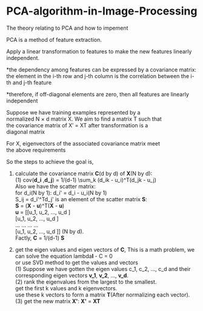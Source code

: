 # PCA-algorithm-in-Image-Processing
The theory relating to PCA and how to impement

PCA is a method of feature extraction.

Apply a linear transformation to features to make the new 
features linearly independent.

  *the dependency among features can be expressed by a
  covariance matrix: the element in the i-th row and j-th
  column is the correlation between the i-th and j-th feature
  
  *therefore, if off-diagonal elements are zero, then all features
  are linearly independent
  
Suppose we have training examples represented by a  
normalized N × d matrix X. We aim to find a matrix T such that  
the covariance matrix of X′ = XT after transformation is a  
diagonal matrix  

For X, eigenvectors of the associated covariance matrix meet  
the above requirements  

So the steps to achieve the goal is,  

  1. calculate the covariance matrix <b>C</b>(d by d) of <b>X</b>(N by d):  
    (1) cov(<b>d_i</b> ,<b>d_j</b>) = 1/(d-1) \sum_k (d_ik - u_i)^T(d_jk - u_j)  
    Also we have the scatter matrix:  
     for d_i(N by 1): d_i' = d_i - u_i(N by 1)  
     S_ij = d_i'^Td_j' is an element of the scatter matrix <b>S</b>:  
     <b>S</b> = (<b>X</b> - <b>u</b>)^T(<b>X</b> - <b>u</b>)  
     <b>u</b> = [[u_1, u_2, ..., u_d ]  
                [u_1, u_2, ..., u_d ]  
                 ...  ...  ...  ...  
                [u_1, u_2, ..., u_d ]] (N by d).  
     Factly, <b>C</b> = 1/(d-1) <b>S</b>
     
  2. get the eigen values and eigen vectors of <b>C</b>,
    This is a math problem, we can solve the equation lambda<b>I</b> - C = 0  
    or use SVD method to get the values and vectors    
      (1) Suppose we have gotten the eigen values c_1, c_2, ..., c_d and their   
      corresponding eigen vectors <b>v_1</b>, <b>v_2</b>, ..., <b>v_d</b>.  
      (2) rank the eigenvalues from the largest to the smallest.  
      get the first k values and k eigenvectors.  
      use these k vectors to form a matrix <b>T</b>(After normalizing each vector).  
      (3) get the new matrix <b>X'</b>: <b>X'</b> = <b>XT</b>
      
